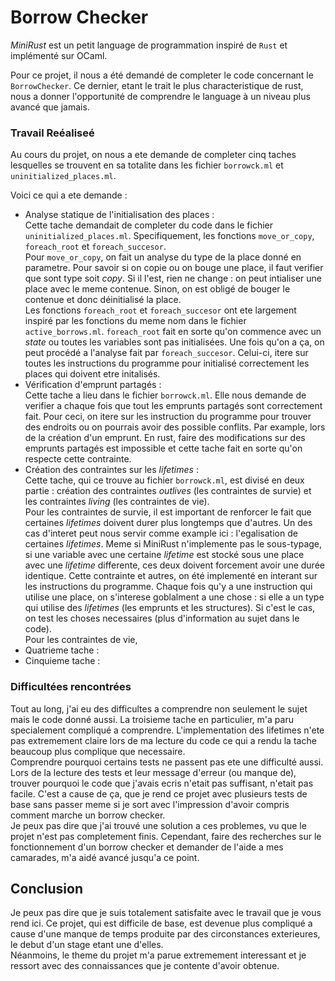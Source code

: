# Borrow Checker

_MiniRust_ est un petit language de programmation inspiré de `Rust` et implémenté sur OCaml.

Pour ce projet, il nous a été demandé de completer le code concernant le `BorrowChecker`. Ce dernier, etant le trait le plus characteristique de rust, nous a donner l'opportunité de comprendre le language à un niveau plus avancé que jamais. 

### Travail Reéaliseé
Au cours du projet, on nous a ete demande de completer cinq taches lesquelles se trouvent en sa totalite dans les fichier `borrowck.ml` et `uninitialized_places.ml`.

Voici ce qui a ete demande : 

- Analyse statique de l'initialisation des places : \
Cette tache demandait de completer du code dans le fichier `uninitialized_places.ml`. Specifiquement, les fonctions `move_or_copy`, `foreach_root` et `foreach_succesor`. \
Pour `move_or_copy`, on fait un analyse du type de la place donné en parametre. Pour savoir si on copie ou on bouge une place, il faut verifier que sont type soit _copy_. Si il l'est, rien ne change : on peut intialiser une place avec le meme contenue. Sinon, on est obligé de bouger le contenue et donc déinitialisé la place. \
Les fonctions `foreach_root` et `foreach_succesor` ont ete largement inspiré par les fonctions du meme nom dans le fichier `active_borrows.ml`. `foreach_root` fait en sorte qu'on commence avec un _state_ ou toutes les variables sont pas initialisées. Une fois qu'on a ça, on peut procédé a l'analyse fait par `foreach_succesor`. Celui-ci, itere sur toutes les instructions du programme pour initialisé correctement les places qui doivent etre initalisés.  
- Vérification d'emprunt partagés : \
Cette tache a lieu dans le fichier `borrowck.ml`. Elle nous demande de verifier a chaque fois que tout les emprunts partagés sont correctement fait. Pour ceci, on itere sur les instruction du programme pour trouver des endroits ou on pourrais avoir des possible conflits. Par example, lors de la création d'un emprunt. En rust, faire des modifications sur des emprunts partagés est impossible et cette tache fait en sorte qu'on respecte cette contrainte.
- Création des contraintes sur les _lifetimes_ : \
Cette tache, qui ce trouve au fichier `borrowck.ml`, est divisé en deux partie : création des contraintes _outlives_ (les contraintes de survie) et les contraintes _living_ (les contraintes de vie). \
Pour les contraintes de survie, il est important de renforcer le fait que certaines _lifetimes_ doivent durer plus longtemps que d'autres. Un des cas d'interet peut nous servir comme example ici : l'egalisation de certaines _lifetimes_. Meme si MiniRust n'implemente pas le sous-typage, si une variable avec une certaine _lifetime_ est stocké sous une place avec une _lifetime_ differente, ces deux doivent forcement avoir une durée identique. Cette contrainte et autres, on été implementé en interant sur les instructions du programme. Chaque fois qu'y a une instruction qui utilise une place, on s'interese goblalment a une chose : si elle a un type qui utilise des _lifetimes_ (les emprunts et les structures). Si c'est le cas, on test les choses necessaires (plus d'information au sujet dans le code). \
Pour les contraintes de vie, 
- Quatrieme tache : 
- Cinquieme tache : 

### Difficultées rencontrées

Tout au long, j'ai eu des difficultes a comprendre non seulement le sujet mais le code donné aussi. La troisieme tache en particulier, m'a paru specialement compliqué a comprendre. L'implementation des lifetimes n'ete pas extremement claire lors de ma lecture du code ce qui a rendu la tache beaucoup plus complique que necessaire. \
Comprendre pourquoi certains tests ne passent pas ete une difficulté aussi. Lors de la lecture des tests et leur message d'erreur (ou manque de), trouver pourquoi le code que j'avais ecris n'etait pas suffisant, n'etait pas facile. C'est a cause de ça, que je rend ce projet avec plusieurs tests de base sans passer meme si je sort avec l'impression d'avoir compris comment marche un borrow checker. \
Je peux pas dire que j'ai trouvé une solution a ces problemes, vu que le projet n'est pas completement finis. Cependant, faire des recherches sur le fonctionnement d'un borrow checker et demander de l'aide a mes camarades, m'a aidé avancé jusqu'a ce point. 

## Conclusion

Je peux pas dire que je suis totalement satisfaite avec le travail que je vous rend ici. Ce projet, qui est difficile de base, est devenue plus compliqué a cause d'une manque de temps produite par des circonstances exterieures, le debut d'un stage etant une d'elles. \
Néanmoins, le theme du projet m'a parue extremement interessant et je ressort avec des connaissances que je contente d'avoir obtenue. 
